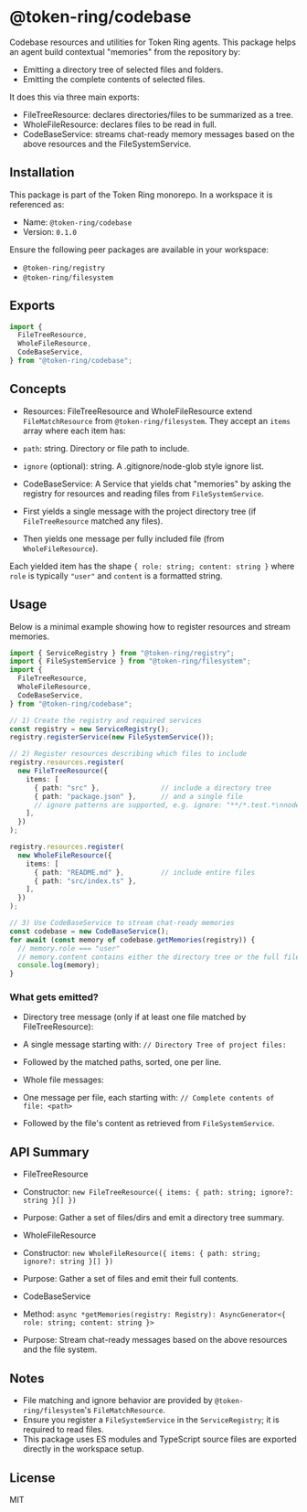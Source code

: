 # @token-ring/codebase

Codebase resources and utilities for Token Ring agents. This package helps an agent build contextual "memories" from the
repository by:

- Emitting a directory tree of selected files and folders.
- Emitting the complete contents of selected files.

It does this via three main exports:

- FileTreeResource: declares directories/files to be summarized as a tree.
- WholeFileResource: declares files to be read in full.
- CodeBaseService: streams chat-ready memory messages based on the above resources and the FileSystemService.

## Installation

This package is part of the Token Ring monorepo. In a workspace it is referenced as:

- Name: `@token-ring/codebase`
- Version: `0.1.0`

Ensure the following peer packages are available in your workspace:

- `@token-ring/registry`
- `@token-ring/filesystem`

## Exports

```ts
import {
  FileTreeResource,
  WholeFileResource,
  CodeBaseService,
} from "@token-ring/codebase";
```

## Concepts

- Resources: FileTreeResource and WholeFileResource extend `FileMatchResource` from `@token-ring/filesystem`. They
  accept an `items` array where each item has:
- `path`: string. Directory or file path to include.
- `ignore` (optional): string. A .gitignore/node-glob style ignore list.

- CodeBaseService: A Service that yields chat "memories" by asking the registry for resources and reading files from
  `FileSystemService`.
- First yields a single message with the project directory tree (if `FileTreeResource` matched any files).
- Then yields one message per fully included file (from `WholeFileResource`).

Each yielded item has the shape `{ role: string; content: string }` where `role` is typically `"user"` and `content` is
a formatted string.

## Usage

Below is a minimal example showing how to register resources and stream memories.

```ts
import { ServiceRegistry } from "@token-ring/registry";
import { FileSystemService } from "@token-ring/filesystem";
import {
  FileTreeResource,
  WholeFileResource,
  CodeBaseService,
} from "@token-ring/codebase";

// 1) Create the registry and required services
const registry = new ServiceRegistry();
registry.registerService(new FileSystemService());

// 2) Register resources describing which files to include
registry.resources.register(
  new FileTreeResource({
    items: [
      { path: "src" },               // include a directory tree
      { path: "package.json" },      // and a single file
      // ignore patterns are supported, e.g. ignore: "**/*.test.*\nnode_modules/**"
    ],
  })
);

registry.resources.register(
  new WholeFileResource({
    items: [
      { path: "README.md" },         // include entire files
      { path: "src/index.ts" },
    ],
  })
);

// 3) Use CodeBaseService to stream chat-ready memories
const codebase = new CodeBaseService();
for await (const memory of codebase.getMemories(registry)) {
  // memory.role === "user"
  // memory.content contains either the directory tree or the full file content
  console.log(memory);
}
```

### What gets emitted?

- Directory tree message (only if at least one file matched by FileTreeResource):
- A single message starting with:
  `// Directory Tree of project files:`
- Followed by the matched paths, sorted, one per line.

- Whole file messages:
- One message per file, each starting with:
  `// Complete contents of file: <path>`
- Followed by the file's content as retrieved from `FileSystemService`.

## API Summary

- FileTreeResource
- Constructor: `new FileTreeResource({ items: { path: string; ignore?: string }[] })`
- Purpose: Gather a set of files/dirs and emit a directory tree summary.

- WholeFileResource
- Constructor: `new WholeFileResource({ items: { path: string; ignore?: string }[] })`
- Purpose: Gather a set of files and emit their full contents.

- CodeBaseService
- Method: `async *getMemories(registry: Registry): AsyncGenerator<{ role: string; content: string }>`
- Purpose: Stream chat-ready messages based on the above resources and the file system.

## Notes

- File matching and ignore behavior are provided by `@token-ring/filesystem`'s `FileMatchResource`.
- Ensure you register a `FileSystemService` in the `ServiceRegistry`; it is required to read files.
- This package uses ES modules and TypeScript source files are exported directly in the workspace setup.

## License

MIT